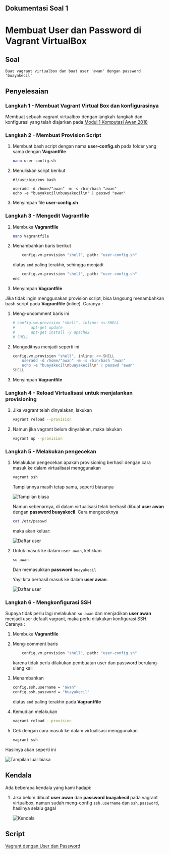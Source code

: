## Dokumentasi Soal 1
# Membuat User dan Password di Vagrant VirtualBox

## Soal

```
Buat vagrant virtualbox dan buat user 'awan' dengan password 'buayakecil'
```

## Penyelesaian
### **Langkah 1** - Membuat Vagrant Virtual Box dan konfigurasinya
Membuat sebuah vagrant virtualbox dengan langkah-langkah dan konfigurasi yang telah diajarkan pada [Modul 1 Komputasi Awan 2018](https://github.com/fathoniadi/cloud-2018/tree/master/vagrant "Modul 1 Komputasi Awan 2018")

### **Langkah 2** - Membuat Provision Script
1. Membuat bash script dengan nama **user-config.sh** pada folder yang sama dengan **Vagrantfile**

    ```bash
    nano user-config.sh
    ```
2. Menuliskan script berikut

    ```
    #!/usr/bin/env bash

    useradd -d /home/"awan" -m -s /bin/bash "awan"
    echo -e "buayakecil\nbuayakecil\n" | passwd "awan"
    ```
3. Menyimpan file **user-config.sh**

### **Langkah 3** - Mengedit Vagrantfile
1. Membuka **Vagrantfile**

    ```bash
    nano Vagrantfile
    ```
2. Menambahkan baris berikut 

    ```bash
        config.vm.provision "shell", path: "user-config.sh"
    ```
    diatas ```end``` paling terakhir, sehingga menjadi 
    
    ```bash
        config.vm.provision "shell", path: "user-config.sh"
    end
    ```
3. Menyimpan **Vagrantfile**

Jika tidak ingin menggunakan provision script, bisa langsung menambahkan bash script pada **Vagrantfile** (inline). Caranya :

1. Meng-uncomment baris ini 

    ```bash
    # config.vm.provision "shell", inline: <<-SHELL
    #   	apt-get update
    #   	apt-get install -y apache2
    # SHELL
    ```
2. Mengeditnya menjadi seperti ini 

    ```bash
    config.vm.provision "shell", inline: <<-SHELL
        useradd -d /home/"awan" -m -s /bin/bash "awan"
        echo -e "buayakecil\nbuayakecil\n" | passwd "awan"
    SHELL
    ```
3. Menyimpan **Vagrantfile**

### **Langkah 4** - Reload Virtualisasi untuk menjalankan provisioning
1. Jika vagrant telah dinyalakan, lakukan 

    ```bash
    vagrant reload --provision
    ```
2. Namun jika vagrant belum dinyalakan, maka lakukan 

    ```bash
    vagrant up --provision
    ```

### **Langkah 5** - Melakukan pengecekan
1. Melakukan pengecekan apakah provisioning berhasil dengan cara masuk ke dalam virtualisasi menggunakan

    ```bash
    vagrant ssh
    ```
    Tampilannya masih tetap sama, seperti biasanya
    
    ![Tampilan biasa](https://github.com/nahdazahra/cloud2018/blob/master/Modul1-Vagrant/assets/tampilan1.png)

    Namun sebenarnya, di dalam virtualisasi telah berhasil dibuat **user awan** dengan **password buayakecil**. Cara mengeceknya
    
    ```bash
    cat /etc/passwd
    ```
    maka akan keluar:
    
    ![Daftar user](https://github.com/nahdazahra/cloud2018/blob/master/Modul1-Vagrant/assets/daftar-user.png)

2. Untuk masuk ke dalam ```user awan```, ketikkan

    ```bash
    su awan
    ```
    Dan memasukkan **password** ```buayakecil```
    
    Yay! kita berhasil masuk ke dalam **user awan**.

    ![Daftar user](https://github.com/nahdazahra/cloud2018/blob/master/Modul1-Vagrant/assets/user-awan.png)

### **Langkah 6** - Mengkonfigurasi SSH
Supaya tidak perlu lagi melakukan ```su awan``` dan menjadikan **user awan** menjadi user default vagrant, maka perlu dilakukan konfigurasi SSH. Caranya :

1. Membuka **Vagrantfile**
2. Meng-comment baris

    ```bash
        config.vm.provision "shell", path: "user-config.sh"
    ```
    karena tidak perlu dilakukan pembuatan user dan password berulang-ulang kali
    
2. Menambahkan 

    ```bash
    config.ssh.username = "awan"
    config.ssh.password = "buayakecil"
    ```
    diatas ```end``` paling terakhir pada **Vagrantfile**

3. Kemudian melakukan 

    ```bash
    vagrant reload --provision
    ```
4. Cek dengan cara masuk ke dalam virtualisasi menggunakan

    ```bash
    vagrant ssh
    ```

Hasilnya akan seperti ini

![Tampilan luar biasa](https://github.com/nahdazahra/cloud2018/blob/master/Modul1-Vagrant/assets/tampilan2.png)


## Kendala
Ada beberapa kendala yang kami hadapi:

1. Jika belum dibuat **user awan** dan **password buayakecil** pada vagrant virtualbox, namun sudah meng-config ```ssh.username``` dan ```ssh.password```, hasilnya selalu gagal

    ![Kendala](https://github.com/nahdazahra/cloud2018/blob/master/Modul1-Vagrant/assets/kendala.png)

## Script
[Vagrant dengan User dan Password](https://github.com/nahdazahra/cloud2018/tree/master/Modul1-Vagrant/vagrant_userpass "Vagrant dengan User dan Password")
